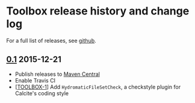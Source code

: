 <!--
{% comment %}
Licensed to Julian Hyde under one or more contributor license
agreements.  See the NOTICE file distributed with this work for
additional information regarding copyright ownership. Julian Hyde
licenses this file to you under the Apache License, Version 2.0 (the
"License"); you may not use this file except in compliance with the
License.  You may obtain a copy of the License at

http://www.apache.org/licenses/LICENSE-2.0

Unless required by applicable law or agreed to in writing, software
distributed under the License is distributed on an "AS IS" BASIS,
WITHOUT WARRANTIES OR CONDITIONS OF ANY KIND, either express or implied.
See the License for the specific language governing permissions and
limitations under the License.
{% endcomment %}
-->
# Toolbox release history and change log

For a full list of releases,
see <a href="https://github.com/julianhyde/toolbox/releases">github</a>.

## <a href="https://github.com/julianhyde/toolbox/releases/tag/toolbox-0.1">0.1</a> 2015-12-21

* Publish releases to <a href="http://search.maven.org/">Maven Central</a>
* Enable Travis CI
* [<a href="https://github.com/julianhyde/toolbox/issues/1">TOOLBOX-1</a>]
  Add `HydromaticFileSetCheck`, a checkstyle plugin for Calcite's coding style
